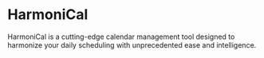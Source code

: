 # HarmoniCal
HarmoniCal is a cutting-edge calendar management tool designed to harmonize your daily scheduling with unprecedented ease and intelligence.
